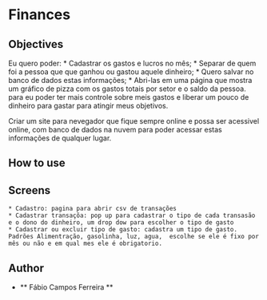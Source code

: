 # Finances

## Objectives

Eu quero poder:
    * Cadastrar os gastos e lucros no mês;
    * Separar de quem foi a pessoa que que ganhou ou gastou aquele dinheiro;
    * Quero salvar no banco de dados estas informações;
    * Abri-las em uma página que mostra um gráfico de pizza com os gastos totais por setor e o saldo da pessoa.
para eu poder ter mais controle sobre meis gastos e liberar um pouco de dinheiro para gastar para atingir meus objetivos.


Criar um site para nevegador que fique sempre online e possa ser acessivel online, com banco de dados na nuvem para poder acessar estas informações de qualquer lugar.

## How to use

## Screens

    * Cadastro: pagina para abrir csv de transações 
    * Cadastrar transaçõa: pop up para cadastrar o tipo de cada transasão e o dono do dinheiro, um drop dow para escolher o tipo de gasto
    * Cadastrar ou excluir tipo de gasto: cadastra um tipo de gasto. Padrões Alimentração, gasolinha, luz, agua,  escolhe se ele é fixo por mês ou não e em qual mes ele é obrigatorio.


## Author

* ** Fábio Campos Ferreira **
